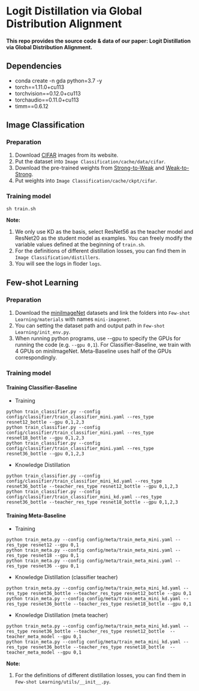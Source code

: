 # Logit Distillation via Global Distribution Alignment
#### This repo provides the source code & data of our paper: Logit Distillation via Global Distribution Alignment.

## Dependencies
* conda create -n gda python=3.7 -y
* torch==1.11.0+cu113
* torchvision==0.12.0+cu113
* torchaudio==0.11.0+cu113
* timm==0.6.12

## Image Classification
### Preparation
1. Download [CIFAR](https://www.cs.toronto.edu/~kriz/cifar.html) images from its website.
2. Put the dataset into `Image Classification/cache/data/cifar`.
3. Download the pre-trained weights from [Strong-to-Weak](https://github.com/megvii-research/mdistiller/releases/tag/checkpoints) and [Weak-to-Strong](https://github.com/ggjy/vision_weak_to_strong/releases/tag/cifar-ckpt-1).
4. Put weights into `Image Classification/cache/ckpt/cifar`.

### Training model
```python
sh train.sh
```
**Note:** 
1. We only use KD as the basis, select ResNet56 as the teacher model and ResNet20 as the student model as examples. You can freely modify the variable values ​​defined at the beginning of `train.sh`.
2. For the definitions of different distillation losses, you can find them in `Image Classification/distillers`.
3. You will see the logs in floder `logs`.

## Few-shot Learning 
### Preparation
1. Download the [miniImageNet](https://github.com/gidariss/FewShotWithoutForgetting) datasets and link the folders into `Few-shot Learning/materials` with names `mini-imagenet`.
2. You can setting the dataset path and output path in `Few-shot Learning/init_env.py`.
3. When running python programs, use --gpu to specify the GPUs for running the code (e.g. `--gpu 0,1`). For Classifier-Baseline, we train with 4 GPUs on miniImageNet. Meta-Baseline uses half of the GPUs correspondingly.

### Training model
#### Training Classifier-Baseline
* Training
```
python train_classifier.py --config config/classifier/train_classifier_mini.yaml --res_type resnet12_bottle --gpu 0,1,2,3
python train_classifier.py --config config/classifier/train_classifier_mini.yaml --res_type resnet18_bottle --gpu 0,1,2,3
python train_classifier.py --config config/classifier/train_classifier_mini.yaml --res_type resnet36_bottle --gpu 0,1,2,3
```
* Knowledge Distillation
```
python train_classifier.py --config config/classifier/train_classifier_mini_kd.yaml --res_type resnet36_bottle --teacher_res_type resnet12_bottle --gpu 0,1,2,3
python train_classifier.py --config config/classifier/train_classifier_mini_kd.yaml --res_type resnet36_bottle --teacher_res_type resnet18_bottle --gpu 0,1,2,3
```
#### Training Meta-Baseline
* Training
```
python train_meta.py --config config/meta/train_meta_mini.yaml --res_type resnet12 --gpu 0,1
python train_meta.py --config config/meta/train_meta_mini.yaml --res_type resnet18 --gpu 0,1
python train_meta.py --config config/meta/train_meta_mini.yaml --res_type resnet36 --gpu 0,1
```
* Knowledge Distillation (classifier teacher)
```
python train_meta.py --config config/meta/train_meta_mini_kd.yaml --res_type resnet36_bottle --teacher_res_type resnet12_bottle --gpu 0,1
python train_meta.py --config config/meta/train_meta_mini_kd.yaml --res_type resnet36_bottle --teacher_res_type resnet18_bottle --gpu 0,1
```
* Knowledge Distillation (meta teacher)
```
python train_meta.py --config config/meta/train_meta_mini_kd.yaml --res_type resnet36_bottle --teacher_res_type resnet12_bottle  --teacher_meta_model --gpu 0,1
python train_meta.py --config config/meta/train_meta_mini_kd.yaml --res_type resnet36_bottle --teacher_res_type resnet18_bottle  --teacher_meta_model --gpu 0,1
```
**Note:** 
1. For the definitions of different distillation losses, you can find them in `Few-shot Learning/utils/__init__.py`.
